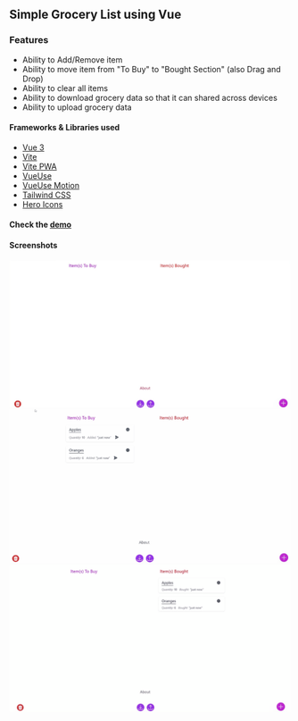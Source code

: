 ## Simple Grocery List using Vue

### Features

- Ability to Add/Remove item
- Ability to move item from "To Buy" to "Bought Section" (also Drag and Drop)
- Ability to clear all items
- Ability to download grocery data so that it can shared across devices
- Ability to upload grocery data

#### Frameworks & Libraries used

- [Vue 3](https://vuejs.org)
- [Vite](https://vitejs.dev/)
- [Vite PWA](https://vite-pwa-org.netlify.app/guide/)
- [VueUse](https://vueuse.org/)
- [VueUse Motion](https://vueuse-motion-demo.netlify.app/)
- [Tailwind CSS](https://tailwindcss.com/)
- [Hero Icons](https://heroicons.com/)

#### Check the [demo](http://rg-grocery-list.netlify.app/)

#### Screenshots

![Screenshot](https://github.com/gouthamrangarajan/Vuejs/blob/master/vue-grocery-list/Screenshot_1.gif)
![Screenshot](https://github.com/gouthamrangarajan/Vuejs/blob/master/vue-grocery-list/Screenshot_2.gif)
![Screenshot](https://github.com/gouthamrangarajan/Vuejs/blob/master/vue-grocery-list/Screenshot_3.gif)
